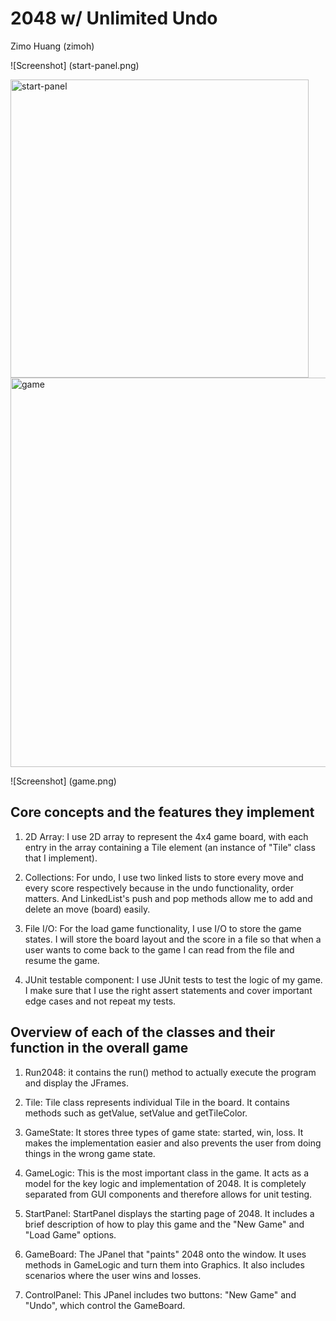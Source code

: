# 2048 w/ Unlimited Undo

Zimo Huang (zimoh)

![Screenshot] (start-panel.png)

<img width="477" alt="start-panel" src="https://github.com/hzm628/2048-undo/assets/127806300/acf73b94-5af2-407c-8dd9-b1ac6fca29d5">

<img width="623" alt="game" src="https://github.com/hzm628/2048-undo/assets/127806300/0fefc0ff-a149-4fa4-a044-5018bc739b5e">


![Screenshot] (game.png)

## Core concepts and the features they implement

  1. 2D Array: I use 2D array to represent the 4x4 game board, with each entry in
     the array containing a Tile element (an instance of "Tile" class that I implement).

  2. Collections: For undo, I use two linked lists to store every move and every score
     respectively because in the undo functionality, order matters. And LinkedList's
     push and pop methods allow me to add and delete an move (board) easily.

  3. File I/O: For the load game functionality, I use I/O to store the game states.
     I will store the board layout and the score in a file so that when a user wants to
     come back to the game I can read from the file and resume the game.

  4. JUnit testable component: I use JUnit tests to test the logic of my game. I make sure
     that I use the right assert statements and cover important edge cases and not repeat
     my tests.


## Overview of each of the classes and their function in the overall game

  1. Run2048: it contains the run() method to actually execute the program and display the JFrames.

  2. Tile: Tile class represents individual Tile in the board. It contains methods such as getValue,
        setValue and getTileColor.

  3. GameState: It stores three types of game state: started, win, loss. It makes the implementation
             easier and also prevents the user from doing things in the wrong game state.
  
  4. GameLogic: This is the most important class in the game. It acts as a model for the key logic
             and implementation of 2048. It is completely separated from GUI components and therefore
             allows for unit testing.

  5. StartPanel: StartPanel displays the starting page of 2048. It includes a brief description of
              how to play this game and the "New Game" and "Load Game" options.

  6. GameBoard: The JPanel that "paints" 2048 onto the window. It uses methods in GameLogic and turn
             them into Graphics. It also includes scenarios where the user wins and losses.

  7. ControlPanel: This JPanel includes two buttons: "New Game" and "Undo", which control the GameBoard.
